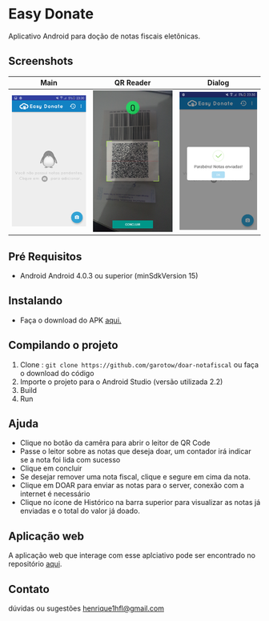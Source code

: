# Easy Donate

Aplicativo Android para doção de notas fiscais eletônicas.

## Screenshots
Main            |  QR Reader |  Dialog
:-------------------------:|:-------------------------:|:-------------------------:
![](/s1.png)  |  ![](/s2.png) |  ![](/s3.png)


## Pré Requisitos
* Android Android 4.0.3 ou superior (minSdkVersion 15)

## Instalando
* Faça o download do APK [aqui.](https://www.dropbox.com/s/gdm7cbuy39u1p8i/easy-donate.apk?dl=0)

## Compilando o projeto

1. Clone : ```git clone https://github.com/garotow/doar-notafiscal``` ou faça o download do código
2. Importe o projeto para o Android Studio (versão utilizada 2.2)
3. Build
4. Run

## Ajuda
* Clique no botão da camêra para abrir o leitor de QR Code
* Passe o leitor sobre as notas que deseja doar, um contador irá indicar se a nota foi lida com sucesso
* Clique em concluir
* Se desejar remover uma nota fiscal, clique e segure em cima da nota.
* Clique em DOAR para enviar as notas para o server, conexão com a internet é necessário
* Clique no ícone de Histórico na barra superior para visualizar as notas já enviadas e o total do valor já doado.

## Aplicação web

A aplicação web que interage com esse aplciativo pode ser encontrado no repositório [aqui](https://github.com/victormn/easydonate/).

## Contato

dúvidas ou sugestões henrique1hfl@gmail.com

